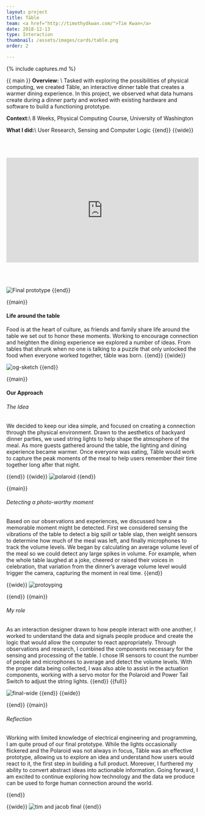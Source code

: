 ```yaml
---
layout: project
title: Täble
team: <a href="http://timothydkwan.com/">Tim Kwan</a>
date: 2018-12-13
type: Interaction
thumbnail: /assets/images/cards/table.png
order: 2

---
```

{% include captures.md %}

{{ main }}
**Overview:** \\
Tasked with exploring the possibilities of physical computing, we created Täble, an interactive dinner table that creates a warmer dining experience. In this project, we observed what data humans create during a dinner party and worked with existing hardware and software to build a functioning prototype. 

**Context:**\\
8 Weeks, Physical Computing Course, University of Washington

**What I did:**\\
User Research, Sensing and Computer Logic
{{end}}
{{wide}}
<div style="position:relative;padding-top:54.5%;margin-bottom: 4rem;margin-top: 4rem;">
  <iframe src="https://player.vimeo.com/video/306063328?color=f2f2f2&title=0&byline=0&portrait=0" frameborder="0" allowfullscreen
    style="position:absolute;top:0;left:0;width:100%;height:100%;"></iframe>
</div>


![Final prototype](/assets/images/projects/table/finished-product.png)
{{end}}

{{main}}
#### Life around the table
Food is at the heart of culture, as friends and family share life around the table we set out to  honor these moments. Working to encourage connection and heighten the dining experience we explored a number of ideas. From tables that shrunk when no one is talking to a puzzle that only unlocked the food when everyone worked together, täble was born.
{{end}}
{{wide}}

![og-sketch](/assets/images/projects/table/og-sketch.png)
{{end}}

{{main}}
#### Our Approach
###### The Idea
We decided to keep our idea simple, and focused on creating a connection through the physical environment. Drawn to the aesthetics of backyard dinner parties, we used string lights to help shape the atmosphere of the meal. As more guests gathered around the table, the lighting and dining experience became warmer. Once everyone was eating, Täble would work to capture the peak moments of the meal to help users remember their time together long after that night.

{{end}}
{{wide}}
![polaroid](/assets/images/projects/table/polaroid.png)
{{end}}

{{main}}
###### Detecting a photo-worthy moment
Based on our observations and experiences, we discussed how a memorable moment might be detected. First we considered sensing the vibrations of the table to detect a big spill or table slap, then weight sensors to determine how much of the meal was left, and finally microphones to track the volume levels. We began by calculating an average volume level of the meal so we could detect any large spikes in volume. For example, when the whole table laughed at a joke, cheered or raised their voices in celebration, that variation from the dinner’s average volume level would trigger the camera, capturing the moment in real time.
{{end}}

{{wide}}
![protoyping](/assets/images/projects/table/protoyping.png)

{{end}}
{{main}}
###### My role
As an interaction designer drawn to how people interact with one another, I worked to understand the data and signals people produce and create the logic that would allow the computer to react appropriately. Through observations and research, I combined the components necessary for the sensing and processing of the table. I chose IR sensors to count the number of people and microphones to average and detect the volume levels. With the proper data being collected, I was also able to assist in the actuation components, working with a servo motor for the Polaroid and Power Tail Switch to adjust the string lights.
{{end}}
{{full}}


![final-wide](/assets/images/projects/table/final-wide.png)
{{end}}
{{wide}}

{{end}}
{{main}}
###### Reflection
Working with limited knowledge of electrical engineering and programming, I am quite proud of our final prototype. While the lights occasionally flickered and the Polaroid was not always in focus, Täble was an effective prototype, allowing us to explore an idea and understand how users would react to it, the first step in building a full product. Moreover, I furthered my ability to convert abstract ideas into actionable information. Going forward, I am excited to continue exploring how technology and the data we produce can be used to forge human connection around the world.

{{end}}

{{wide}}
![tim and jacob final](/assets/images/projects/table/team-polaroid.png)
{{end}}
